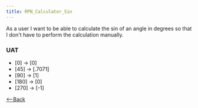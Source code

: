 ```yaml
---
title: RPN_Calculator_Sin
---
```

As a user I want to be able to calculate the sin of an angle in degrees so that I don't have to perform the calculation manually.


### UAT
* [0] <sin> -> [0]
* [45] <sin> -> [.7071]
* [90] <sin> -> [1]
* [180] <sin> -> [0]
* [270] <sin> -> [-1]

[<--Back]({{site.pagesurl}}/RPN_Calculator)
